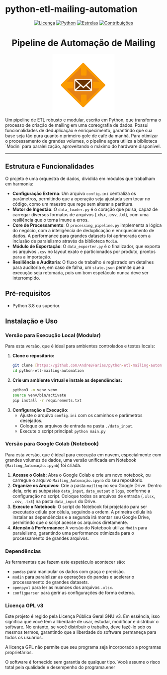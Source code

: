 # python-etl-mailing-automation

<div align="center">

[![Licença](https://img.shields.io/badge/licença-GPL%20v3-blue.svg)](LICENSE.txt)
[![Python](https://img.shields.io/badge/python-3.8+-green.svg)](https://www.python.org/)
[![Estrelas](https://img.shields.io/github/stars/AndreBFarias/Automacao-Mailing.svg?style=social)](https://github.com/AndreBFarias/python-etl-mailing-automation/stargazers)
[![Contribuições](https://img.shields.io/badge/contribuições-bem--vindas-brightgreen.svg)](https://github.com/AndreBFarias/python-etl-mailing-automation/issues)

<div style="text-align: center;">
  <h1 style="font-size: 2em;">Pipeline de Automação de Mailing</h1>
  <img src="logo.png" width="200" alt="Ícone do Pipeline" text-align = "center">
</div>
</div>
Um pipeline de ETL robusto e modular, escrito em Python, que transforma o processo de criação de mailing em uma coreografia de dados. Possui funcionalidades de deduplicação e enriquecimento, garantindo que sua base seja tão pura quanto o primeiro gole de café da manhã. Para otimizar o processamento de grandes volumes, o pipeline agora utiliza a biblioteca `Modin` para paralelização, aproveitando o máximo do hardware disponível.

---

## Estrutura e Funcionalidades

O projeto é uma orquestra de dados, dividida em módulos que trabalham em harmonia:

- **Configuração Externa**: Um arquivo `config.ini` centraliza os parâmetros, permitindo que a operação seja ajustada sem tocar no código, como um maestro que rege sem alterar a partitura.
- **Motor de Ingestão**: O `data_loader.py` é o coração que pulsa, capaz de carregar diversos formatos de arquivos (.xlsx, .csv, .txt), com uma resiliência que o torna imune a erros.
- **Core de Processamento**: O `processing_pipeline.py` implementa a lógica do negócio, com a inteligência de deduplicação e enriquecimento de dados. A performance para grandes datasets foi aprimorada com a inclusão de paralelismo através da biblioteca `Modin`.
- **Módulo de Exportação**: O `data_exporter.py` é o finalizador, que exporta os arquivos `.csv` no layout exato e particionados por produto, prontos para a importação.
- **Resiliência e Auditoria**: O fluxo de trabalho é registrado em detalhes para auditoria e, em caso de falha, um `state.json` permite que a execução seja retomada, pois um bom espetáculo nunca deve ser interrompido.

## Pré-requisitos

- Python 3.8 ou superior.

## Instalação e Uso

### Versão para Execução Local (Modular)

Para esta versão, que é ideal para ambientes controlados e testes locais:

1.  **Clone o repositório:**
    ```bash
    git clone [https://github.com/AndreBFarias/python-etl-mailing-automation.git](https://github.com/AndreBFarias/python-etl-mailing-automation.git)
    cd python-etl-mailing-automation
    ```
2.  **Crie um ambiente virtual e instale as dependências:**
    ```bash
    python3 -m venv venv
    source venv/bin/activate
    pip install -r requirements.txt
    ```
3.  **Configuração e Execução:**
    - Ajuste o arquivo `config.ini` com os caminhos e parâmetros desejados.
    - Coloque os arquivos de entrada na pasta `./data_input`.
    - Execute o script principal: `python main.py`

### Versão para Google Colab (Notebook)

Para esta versão, que é ideal para execução em nuvem, especialmente com grandes volumes de dados, uma versão unificada em Notebook (`Mailing_Automação.ipynb`) foi criada.

1.  **Acesse o Colab:** Abra o Google Colab e crie um novo notebook, ou carregue o arquivo `Mailing_Automação.ipynb` do seu repositório.
2.  **Organize os Arquivos:** Crie a pasta `mailing` no seu Google Drive. Dentro dela, crie as subpastas `data_input`, `data_output` e `logs`, conforme a configuração no script. Coloque todos os arquivos de entrada (`.xlsx`, `.csv`, `.txt`) na pasta `data_input` do Drive.
3.  **Execute o Notebook:** O script do Notebook foi projetado para ser executado célula por célula, seguindo a ordem. A primeira célula irá instalar as dependências e a segunda irá montar seu Google Drive, permitindo que o script acesse os arquivos diretamente.
4.  **Atenção à Performance:** A versão do Notebook utiliza `Modin` para paralelismo, garantindo uma performance otimizada para o processamento de grandes arquivos.

### Dependências

As ferramentas que fazem este espetáculo acontecer são:

- `pandas` para manipular os dados com graça e precisão.
- `modin` para paralelizar as operações do pandas e acelerar o processamento de grandes datasets.
- `openpyxl` para ler as nuances dos arquivos `.xlsx`.
- `configparser` para gerir as configurações de forma externa.

### Licença GPL v3

Este projeto é regido pela Licença Pública Geral GNU v3. Em essência, isso significa que você tem a liberdade de usar, estudar, modificar e distribuir o software. No entanto, se você distribuir o trabalho, deve fazê-lo sob os mesmos termos, garantindo que a liberdade do software permaneça para todos os usuários.

A licença GPL não permite que seu programa seja incorporado a programas proprietários.

O software é fornecido sem garantia de qualquer tipo. Você assume o risco total pela qualidade e desempenho do programa.ener
